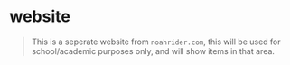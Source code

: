 # website

> This is a seperate website from `noahrider.com`, this will be used for school/academic purposes only, and will show items in that area.
